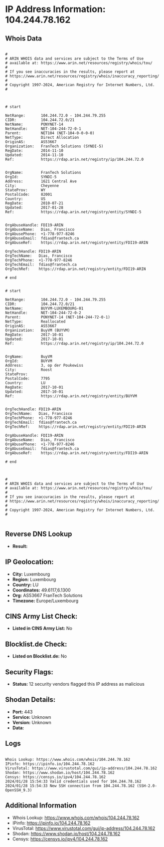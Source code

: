 # IP Address Information: 104.244.78.162

## Whois Data
```

#
# ARIN WHOIS data and services are subject to the Terms of Use
# available at: https://www.arin.net/resources/registry/whois/tou/
#
# If you see inaccuracies in the results, please report at
# https://www.arin.net/resources/registry/whois/inaccuracy_reporting/
#
# Copyright 1997-2024, American Registry for Internet Numbers, Ltd.
#



# start

NetRange:       104.244.72.0 - 104.244.79.255
CIDR:           104.244.72.0/21
NetName:        PONYNET-14
NetHandle:      NET-104-244-72-0-1
Parent:         NET104 (NET-104-0-0-0-0)
NetType:        Direct Allocation
OriginAS:       AS53667
Organization:   FranTech Solutions (SYNDI-5)
RegDate:        2014-11-10
Updated:        2014-11-10
Ref:            https://rdap.arin.net/registry/ip/104.244.72.0


OrgName:        FranTech Solutions
OrgId:          SYNDI-5
Address:        1621 Central Ave
City:           Cheyenne
StateProv:      WY
PostalCode:     82001
Country:        US
RegDate:        2010-07-21
Updated:        2017-01-28
Ref:            https://rdap.arin.net/registry/entity/SYNDI-5


OrgAbuseHandle: FDI19-ARIN
OrgAbuseName:   Dias, Francisco 
OrgAbusePhone:  +1-778-977-8246 
OrgAbuseEmail:  fdias@frantech.ca
OrgAbuseRef:    https://rdap.arin.net/registry/entity/FDI19-ARIN

OrgTechHandle: FDI19-ARIN
OrgTechName:   Dias, Francisco 
OrgTechPhone:  +1-778-977-8246 
OrgTechEmail:  fdias@frantech.ca
OrgTechRef:    https://rdap.arin.net/registry/entity/FDI19-ARIN

# end


# start

NetRange:       104.244.72.0 - 104.244.79.255
CIDR:           104.244.72.0/21
NetName:        BUYVM-LUXEMBOURG-01
NetHandle:      NET-104-244-72-0-2
Parent:         PONYNET-14 (NET-104-244-72-0-1)
NetType:        Reallocated
OriginAS:       AS53667
Organization:   BuyVM (BUYVM)
RegDate:        2017-10-01
Updated:        2017-10-01
Ref:            https://rdap.arin.net/registry/ip/104.244.72.0


OrgName:        BuyVM
OrgId:          BUYVM
Address:        3, op der Poukewiss
City:           Roost
StateProv:      
PostalCode:     7795
Country:        LU
RegDate:        2017-10-01
Updated:        2017-10-01
Ref:            https://rdap.arin.net/registry/entity/BUYVM


OrgTechHandle: FDI19-ARIN
OrgTechName:   Dias, Francisco 
OrgTechPhone:  +1-778-977-8246 
OrgTechEmail:  fdias@frantech.ca
OrgTechRef:    https://rdap.arin.net/registry/entity/FDI19-ARIN

OrgAbuseHandle: FDI19-ARIN
OrgAbuseName:   Dias, Francisco 
OrgAbusePhone:  +1-778-977-8246 
OrgAbuseEmail:  fdias@frantech.ca
OrgAbuseRef:    https://rdap.arin.net/registry/entity/FDI19-ARIN

# end



#
# ARIN WHOIS data and services are subject to the Terms of Use
# available at: https://www.arin.net/resources/registry/whois/tou/
#
# If you see inaccuracies in the results, please report at
# https://www.arin.net/resources/registry/whois/inaccuracy_reporting/
#
# Copyright 1997-2024, American Registry for Internet Numbers, Ltd.
#


```
## Reverse DNS Lookup
- **Result:** 

## IP Geolocation:
- **City:** Luxembourg
- **Region:** Luxembourg
- **Country:** LU
- **Coordinates:** 49.6117,6.1300
- **Org:** AS53667 FranTech Solutions
- **Timezone:** Europe/Luxembourg

## CINS Army List Check:
- **Listed in CINS Army List:** 
No

## Blocklist.de Check:
- **Listed on Blocklist.de:** 
No

## Security Flags:
- **Status:** 12 security vendors flagged this IP address as malicious

## Shodan Details:
- **Port:** 443
- **Service:** Unknown
- **Version:** Unknown
- **Data:** 

## Logs
```

Whois Lookup: https://www.whois.com/whois/104.244.78.162
IPinfo: https://ipinfo.io/104.244.78.162
VirusTotal: https://www.virustotal.com/gui/ip-address/104.244.78.162
Shodan: https://www.shodan.io/host/104.244.78.162
Censys: https://censys.io/ipv4/104.244.78.162
2024/01/28 15:54:33 Valid credentials used for 104.244.78.162
2024/01/28 15:54:33 New SSH connection from 104.244.78.162 (SSH-2.0-OpenSSH_9.3)

```
## Additional Information
- Whois Lookup: https://www.whois.com/whois/104.244.78.162
- IPinfo: https://ipinfo.io/104.244.78.162
- VirusTotal: https://www.virustotal.com/gui/ip-address/104.244.78.162
- Shodan: https://www.shodan.io/host/104.244.78.162
- Censys: https://censys.io/ipv4/104.244.78.162

